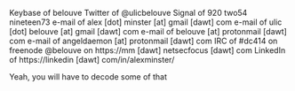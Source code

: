 Keybase of belouve
Twitter of @ulicbelouve
Signal of 920 two54 nineteen73
e-mail of alex [dot] minster [at] gmail [dawt] com
e-mail of ulic [dot] belouve [at] gmail [dawt] com
e-mail of belouve [at] protonmail [dawt] com
e-mail of angeldaemon [at] protonmail [dawt] com
IRC of #dc414 on freenode
@belouve on https://mm [dawt] netsecfocus [dawt] com
LinkedIn of https://linkedin [dawt] com/in/alexminster/

Yeah, you will have to decode some of that
